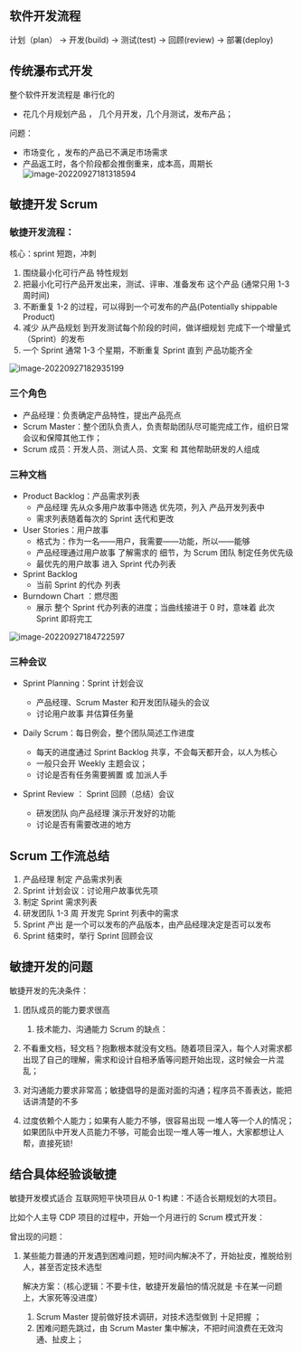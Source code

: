 ## 软件开发流程

计划（plan） -> 开发(build) -> 测试(test) -> 回顾(review) -> 部署(deploy)

## 传统瀑布式开发

整个软件开发流程是 串行化的

- 花几个月规划产品 ， 几个月开发，几个月测试，发布产品；

问题：

- 市场变化 ，发布的产品已不满足市场需求
- 产品返工时，各个阶段都会推倒重来，成本高，周期长
  ![image-20220927181318594](https://muyids.oss-cn-beijing.aliyuncs.com/muyids/20220927181330.png)

## 敏捷开发 Scrum

### 敏捷开发流程：

核心：sprint 短跑，冲刺

1. 围绕最小化可行产品 特性规划
2. 把最小化可行产品开发出来，测试、评审、准备发布 这个产品 (通常只用 1-3 周时间)
3. 不断重复 1-2 的过程，可以得到一个可发布的产品(Potentially shippable Product)
4. 减少 从产品规划 到开发测试每个阶段的时间，做详细规划 完成下一个增量式（Sprint）的发布
5. 一个 Sprint 通常 1-3 个星期，不断重复 Sprint 直到 产品功能齐全

![image-20220927182935199](https://muyids.oss-cn-beijing.aliyuncs.com/muyids/20220927182936.png)

### 三个角色

- 产品经理：负责确定产品特性，提出产品亮点
- Scrum Master：整个团队负责人，负责帮助团队尽可能完成工作，组织日常会议和保障其他工作；
- Scrum 成员：开发人员、测试人员、文案 和 其他帮助研发的人组成

### 三种文档

- Product Backlog：产品需求列表
  - 产品经理 先从众多用户故事中筛选 优先项，列入 产品开发列表中
  - 需求列表随着每次的 Sprint 迭代和更改
- User Stories：用户故事
  - 格式为：作为一名——用户，我需要——功能，所以——能够
  - 产品经理通过用户故事 了解需求的 细节，为 Scrum 团队 制定任务优先级
  - 最优先的用户故事 进入 Sprint 代办列表
- Sprint Backlog
  - 当前 Sprint 的代办 列表
- Burndown Chart ：燃尽图
  - 展示 整个 Sprint 代办列表的进度；当曲线接进于 0 时，意味着 此次 Sprint 即将完工

![image-20220927184722597](https://muyids.oss-cn-beijing.aliyuncs.com/muyids/20220927184724.png)

### 三种会议

- Sprint Planning：Sprint 计划会议

  - 产品经理、Scrum Master 和开发团队碰头的会议
  - 讨论用户故事 并估算任务量

- Daily Scrum：每日例会，整个团队简述工作进度

  - 每天的进度通过 Sprint Backlog 共享，不会每天都开会，以人为核心
  - 一般只会开 Weekly 主题会议；
  - 讨论是否有任务需要搁置 或 加派人手

- Sprint Review ： Sprint 回顾（总结）会议

  - 研发团队 向产品经理 演示开发好的功能
  - 讨论是否有需要改进的地方

## Scrum 工作流总结

1. 产品经理 制定 产品需求列表
2. Sprint 计划会议：讨论用户故事优先项
3. 制定 Sprint 需求列表
4. 研发团队 1-3 周 开发完 Sprint 列表中的需求
5. Sprint 产出 是一个可以发布的产品版本，由产品经理决定是否可以发布
6. Sprint 结束时，举行 Sprint 回顾会议

## 敏捷开发的问题

敏捷开发的先决条件：

1. 团队成员的能力要求很高

   1. 技术能力、沟通能力
      Scrum 的缺点：

1. 不看重文档，轻文档？抱歉根本就没有文档。随着项目深入，每个人对需求都出现了自己的理解，需求和设计自相矛盾等问题开始出现，这时候会一片混乱；
1. 对沟通能力要求非常高；敏捷倡导的是面对面的沟通；程序员不善表达，能把话讲清楚的不多
1. 过度依赖个人能力；如果有人能力不够，很容易出现 一堆人等一个人的情况；如果团队中开发人员能力不够，可能会出现一堆人等一堆人，大家都想让人帮，直接死锁!

## 结合具体经验谈敏捷

敏捷开发模式适合 互联网短平快项目从 0-1 构建：不适合长期规划的大项目。

比如个人主导 CDP 项目的过程中，开始一个月进行的 Scrum 模式开发：

曾出现的问题：

1. 某些能力普通的开发遇到困难问题，短时间内解决不了，开始扯皮，推脱给别人，甚至否定技术选型

   解决方案：（核心逻辑：不要卡住，敏捷开发最怕的情况就是 卡在某一问题上，大家死等没进度）

   1. Scrum Master 提前做好技术调研，对技术选型做到 十足把握 ；
   2. 困难问题先跳过，由 Scrum Master 集中解决，不把时间浪费在无效沟通、扯皮上；
